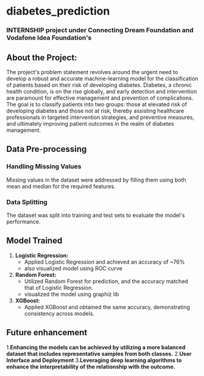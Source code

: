 # diabetes_prediction
### INTERNSHIP project under Connecting Dream Foundation and Vodafone Idea Foundation's

## About the Project:
The project's problem statement revolves around the urgent need to develop a robust and accurate machine-learning model for the classification of patients based on their risk of developing diabetes. Diabetes, a chronic health condition, is on the rise globally, and early detection and intervention are paramount for effective management and prevention of complications. The goal is to classify patients into two groups: those at elevated risk of developing diabetes and those not at risk, thereby assisting healthcare professionals in targeted intervention strategies, and preventive measures, and ultimately improving patient outcomes in the realm of diabetes management.

## Data Pre-processing
### Handling Missing Values
Missing values in the dataset were addressed by filling them using both mean and median for the required features.
### Data Splitting
The dataset was split into training and test sets to evaluate the model's performance.

## Model Trained
1. **Logistic Regression:**
   - Applied Logistic Regression and achieved an accuracy of ~76%
   - also visualized model using ROC curve
2. **Random Forest:**
   - Utilized Random Forest for prediction, and the accuracy matched that of Logistic Regression.
   - visualized the model using graphiz lib
3. **XGBoost:**
   - Applied XGBoost and obtained the same accuracy, demonstrating consistency across models.
  
##  Future enhancement
1.**Enhancing the models can be achieved by utilizing a more balanced dataset that includes representative samples from both classes.**
2.**User Interface and Deployment**
3.**Leveraging deep learning algorithms to enhance the interpretability of the relationship with the outcome.**
  



